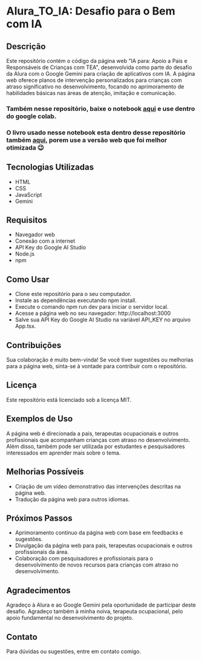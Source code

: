 # Alura_TO_IA: Desafio para o Bem com IA

## Descrição

Este repositório contém o código da página web "IA para: Apoio a Pais e Responsáveis de Crianças com TEA", desenvolvida como parte do desafio da Alura com o Google Gemini para criação de aplicativos com IA. A página web oferece planos de intervenção personalizados para crianças com atraso significativo no desenvolvimento, focando no aprimoramento de habilidades básicas nas áreas de atenção, imitação e comunicação.

### Também nesse repositório, baixe o notebook [aqui](https://github.com/Jefferson-Bueno-Da-Silva/Alura_TO_IA/blob/main/TOIA.ipynb) e use dentro do google colab.
### O livro usado nesse notebook esta dentro desse repositório também [aqui](https://github.com/Jefferson-Bueno-Da-Silva/Alura_TO_IA/blob/main/1605727882-ensino-de-habilidades-basicas-para-pessoas-com-autismo-pdf%20(1).pdf), porem use a versão web que foi melhor otimizada 😉

## Tecnologias Utilizadas

- HTML
- CSS
- JavaScript
- Gemini

## Requisitos
- Navegador web
- Conexão com a internet
- API Key do Google AI Studio
- Node.js
- npm

## Como Usar

- Clone este repositório para o seu computador.
- Instale as dependências executando npm install.
- Execute o comando npm run dev para iniciar o servidor local.
- Acesse a página web no seu navegador: http://localhost:3000
- Salve sua API Key do Google AI Studio na variável API_KEY no arquivo App.tsx.

## Contribuições

Sua colaboração é muito bem-vinda! Se você tiver sugestões ou melhorias para a página web, sinta-se à vontade para contribuir com o repositório.

## Licença

Este repositório está licenciado sob a licença MIT.

## Exemplos de Uso

A página web é direcionada a pais, terapeutas ocupacionais e outros profissionais que acompanham crianças com atraso no desenvolvimento. Além disso, também pode ser utilizada por estudantes e pesquisadores interessados em aprender mais sobre o tema.

## Melhorias Possíveis

- Criação de um vídeo demonstrativo das intervenções descritas na página web.
- Tradução da página web para outros idiomas.

## Próximos Passos

- Aprimoramento contínuo da página web com base em feedbacks e sugestões.
- Divulgação da página web para pais, terapeutas ocupacionais e outros profissionais da área.
- Colaboração com pesquisadores e profissionais para o desenvolvimento de novos recursos para crianças com atraso no desenvolvimento.

## Agradecimentos

Agradeço à Alura e ao Google Gemini pela oportunidade de participar deste desafio. Agradeço também à minha noiva, terapeuta ocupacional, pelo apoio fundamental no desenvolvimento do projeto.

## Contato

Para dúvidas ou sugestões, entre em contato comigo.
